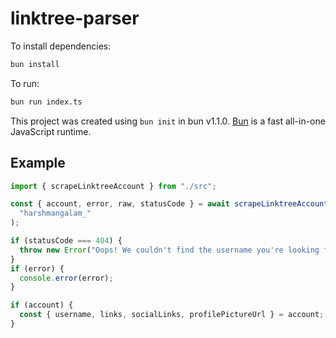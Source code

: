 # linktree-parser

To install dependencies:

```bash
bun install
```

To run:

```bash
bun run index.ts
```

This project was created using `bun init` in bun v1.1.0. [Bun](https://bun.sh) is a fast all-in-one JavaScript runtime.


## Example

```ts
import { scrapeLinktreeAccount } from "./src";

const { account, error, raw, statusCode } = await scrapeLinktreeAccount(
  "harshmangalam_"
);

if (statusCode === 404) {
  throw new Error("Oops! We couldn't find the username you're looking for");
}
if (error) {
  console.error(error);
}

if (account) {
  const { username, links, socialLinks, profilePictureUrl } = account;
}

```